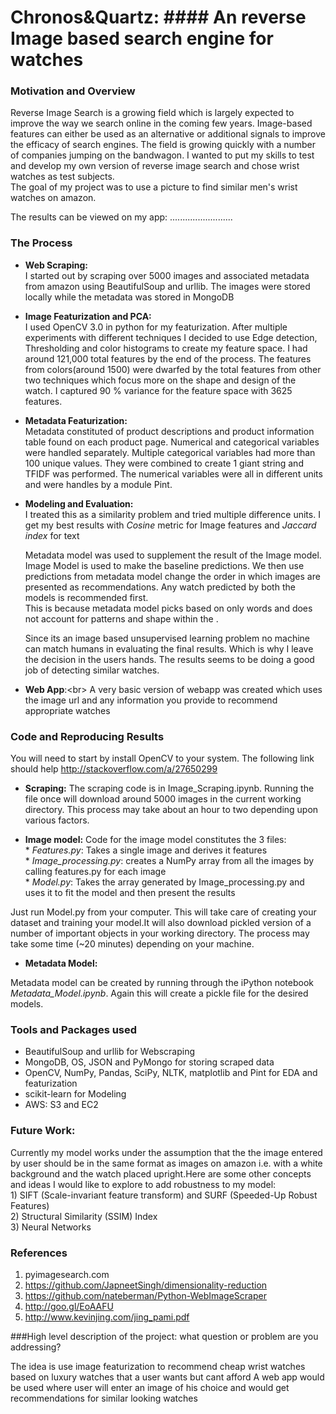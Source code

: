# Chronos&Quartz: #### An reverse Image based search engine for watches 

### Motivation and Overview
Reverse Image Search is a growing field which is largely expected to improve the way we search online
in the coming few years. Image-based features can either be used as an alternative or additional signals
to improve the efficacy of search engines. The field is growing quickly with a number of companies jumping on
the bandwagon.  I wanted to put my skills to test and develop my own version of reverse image search and chose wrist watches as test subjects.<br/>
The goal of my project was to use a picture to find similar men's wrist watches on amazon.

The results can be viewed on my app: .........................

### The Process

* __Web Scraping:__<br />
  I started out by scraping over 5000 images and associated metadata from amazon using BeautifulSoup and urllib.
  The images were stored locally while the metadata was stored in MongoDB

* __Image Featurization and PCA:__<br />
 I used OpenCV 3.0 in python for my featurization. After multiple experiments with different techniques I decided to use Edge detection, Thresholding and color histograms to create my feature space. I had around 121,000 total features by the end of the process. The features from colors(around 1500) were dwarfed by the total features from other two techniques which focus more on the shape
 and design of the watch. I captured 90 % variance for the feature space with 3625 features.

* __Metadata Featurization:__<br />
  Metadata constituted of product descriptions and product information table found on each product page. Numerical and categorical variables were handled separately. Multiple categorical variables had more than 100 unique values. They were combined to create 1 giant string and TFIDF was performed. The numerical variables were all in different units and were handles by a module Pint.  


* __Modeling and Evaluation:__<br />
  I treated this as a similarity problem and tried multiple difference units. I get my best results with *Cosine* metric for Image features and *Jaccard index* for text

  Metadata model was used to supplement the result of the Image model. Image Model is used to make the baseline predictions. We then use predictions from metadata model change the order in which images are presented as recommendations. Any watch predicted by both the models is recommended first.  
  This is because metadata model picks based on only words and does not account for patterns and shape within the .

  Since its an image based unsupervised learning problem no machine can match humans in evaluating the final results. Which is why I leave the decision in the users hands. The results seems to be doing a good job of detecting similar watches.

* __Web App__:<br\>
  A very basic version of webapp was created which uses the image url and any information you provide to recommend appropriate watches

### Code and Reproducing Results
You will need to start by install OpenCV to your system. The following link should help
http://stackoverflow.com/a/27650299

* __Scraping:__
The scraping code is in Image_Scraping.ipynb. Running the file once will download around 5000 images in the current working directory. This process may take about an hour to two depending upon various factors.

* __Image model:__
Code for the image model constitutes the 3 files: <br />
          * *Features.py*: Takes a single image and derives it features<br />
          * *Image_processing.py*: creates a NumPy array from all the images by calling features.py for each image<br />
          * *Model.py*: Takes the array generated by Image_processing.py and uses it to fit the model and then present the results<br />

Just run Model.py from your computer. This will take care of  creating your dataset and training your model.It will also download pickled version of a number of important objects in your working directory. The process may take some time (~20 minutes) depending on your machine.

* __Metadata Model:__

Metadata model can be created by running through the iPython notebook *Metadata_Model.ipynb*. Again this will create a pickle file for the desired models.


### Tools and Packages used

* BeautifulSoup and urllib for Webscraping
* MongoDB, OS, JSON and PyMongo for storing scraped data
* OpenCV, NumPy, Pandas, SciPy, NLTK, matplotlib and  Pint for EDA and featurization
* scikit-learn for Modeling
* AWS: S3 and EC2


### Future Work:

  Currently my model works under the assumption that the the image entered by user should be in the same format as images on amazon
  i.e. with a white background and the watch placed upright.Here are some other concepts and ideas I would like to explore to add robustness to my model:<br />
    1) SIFT (Scale-invariant feature transform) and SURF (Speeded-Up Robust Features) <br />
    2) Structural Similarity (SSIM) Index<br />
    3) Neural Networks<br />


### References
1) pyimagesearch.com <br />
2) https://github.com/JapneetSingh/dimensionality-reduction <br />
3) https://github.com/nateberman/Python-WebImageScraper<br />
4) http://goo.gl/EoAAFU<br />
5) http://www.kevinjing.com/jing_pami.pdf<br/>


###High level description of the project: what question or problem are you addressing?

The idea is use image featurization to recommend cheap wrist watches based on luxury watches that a user wants but cant afford
A web app would be used where user will enter an image of his choice and would get recommendations for similar looking watches
